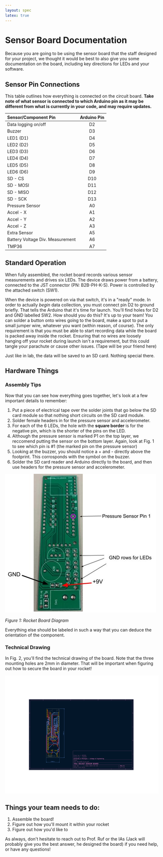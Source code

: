 ```yaml
---
layout: spec
latex: true
---
```


# Sensor Board Documentation

Because you are going to be using the sensor board that the staff designed for your project, we thought it would be best to also give you some documentation on the board, including key directions for LEDs and your software. 

## Sensor Pin Connections

This table outlines how everything is connected on the circuit board. **Take note of what sensor is connected to which Arduino pin as it may be different from what is currently in your code, and may require updates.**

|Sensor/Component Pin | Arduino Pin |
|:-----------|:-------------:|
|Data logging on/off|D2 |
|Buzzer |D3|
|LED1 (D1) | D4|
|LED2 (D2) | D5|
|LED3 (D3) | D6|
|LED4 (D4) | D7|
|LED5 (D5) | D8|
|LED6 (D6) | D9|
|SD - CS| D10|
|SD - MOSI| D11|
|SD - MISO| D12|
|SD - SCK| D13|
|Pressure Sensor| A0|
|Accel - X| A1|
|Accel - Y| A2|
|Accel - Z| A3|
|Extra Sensor| A5|
|Battery Voltage Div. Measurement| A6|
|TMP36| A7|

## Standard Operation
When fully assembled, the rocket board records various sensor measurements and drives six LEDs. The device draws power from a battery, connected to the JST connector (PN: B2B-PH-K-S). Power is controlled by the attached switch (SW1). 

When the device is powered on via that switch, it's in a "ready" mode. In order to actually _begin_ data collection, you must connect pin D2 to ground briefly. That tells the Arduino that it's time for launch. You'll find holes for D2 and GND labelled SW2. How should you do this? It's up to your team! You can solder a button onto wires going to the board, make a spot to put a small jumper wire, whatever you want (within reason, of course). The only requirement is that you must be able to start recording data while the board is packed away inside the rocket. Ensuring that no wires are loosely hanging off your rocket during launch isn't a requirement, but this could tangle your parachute or cause other issues. (Tape will be your friend here)

Just like in lab, the data will be saved to an SD card. Nothing special there. 

## Hardware Things

### Assembly Tips
Now that you can see how everything goes together, let's look at a few important details to remember:

1. Put a piece of electrical tape over the solder joints that go below the SD card module so that nothing short circuits on the SD card module.
2. Solder female headers in for the pressure sensor and accelerometer.
3. For each of the 6 LEDs, the hole with the **square border** is for the negative pin, which is the shorter of the pins on the LED. 
4. Although the pressure sensor is marked P1 on the top layer, we reccomend putting the sensor on the bottom layer. Again, look at Fig. 1 to see which pin is #1 (the marked pin on the pressure sensor)
5. Looking at the buzzer, you should notice a + and - directly above the footprint. This corrosponds with the symbol on the buzzer. 
6. Solder the SD card reader and Arduino directly to the board, and then use headers for the pressure sensor and accelerometer. 

![Rocket Board Layout](/media/Rocket%20Board%20Markup.jpg)

_Figure 1: Rocket Board Diagram_

Everything else should be labeled in such a way that you can deduce the orientation of the component. 

### Technical Drawing
In Fig. 2, you'll find the technical drawing of the board. Note that the three mounting holes are 2mm in diameter. That will be important when figuring out how to secure the board in your rocket!

![Rocket Board Drawing](/media/rocketboarddrawing.png)

## Things your team needs to do:
1. Assemble the board!
2. Figure out how you'll mount it within your rocket
3. Figure out how you'd like to 

As always, don't hesitate to reach out to Prof. Ruf or the IAs (Jack will probably give you the best answer, he designed the board) if you need help, or have any questions!